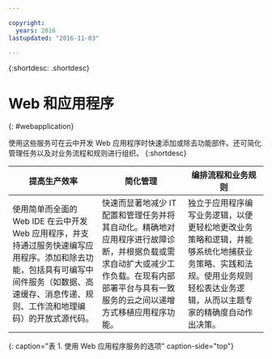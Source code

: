 ```yaml
---

copyright:
  years: 2016
lastupdated: "2016-11-03"

---
```



{:shortdesc: .shortdesc}

# Web 和应用程序
{: #webapplication}

使用这些服务可在云中开发 Web 应用程序时快速添加或除去功能部件。还可简化管理任务以及对业务流程和规则进行组织。
{:shortdesc}


提高生产效率 | 简化管理 | 编排流程和业务规则
--- | --- | ---
使用简单而全面的 Web IDE 在云中开发 Web 应用程序，并支持通过服务快速编写应用程序。添加和除去功能，包括具有可编写中间件服务（如数据、高速缓存、消息传递、规则、工作流和地理编码）的开放式源代码。 | 快速而显著地减少 IT 配置和管理任务并将其自动化。精确地对应用程序进行故障诊断，并根据负载或需求自动扩大或减少工作负载。在现有内部部署平台与具有一致服务的云之间以递增方式移植应用程序功能。 | 独立于应用程序编写业务逻辑，以便更轻松地更改业务策略和逻辑，并能够系统化地捕获业务策略、实践和法规。使用业务规则轻松表达业务逻辑，从而以主题专家的精确度自动作出决策。
{: caption="表 1. 使用 Web 应用程序服务的选项" caption-side="top"}
